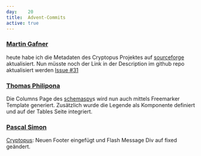```yaml
---
day: 	20
title:	Advent-Commits
active: true
---
```


### [Martin Gafner](https://github.com/mgafner)
heute habe ich die Metadaten des Cryptopus Projektes auf [sourceforge](https://sourceforge.net/projects/cryptopus/) aktualisiert. Nun müsste noch der Link in der Description im github repo aktualisiert werden [Issue #31](https://github.com/puzzle/cryptopus/issues/34)

### [Thomas Philipona](https://github.com/phil-pona)
Die Columns Page des [schemaspy](https://github.com/drnoa/schemaspy)s wird nun auch mittels Freemarker Template generiert. Zusätzlich wurde die Legende als Komponente definiert und auf der Tables Seite integriert.

### [Pascal Simon](https://github.com/psunix)
[Cryptopus](https://github.com/puzzle/cryptopus): Neuen Footer eingefügt und Flash Message Div auf fixed geändert.
